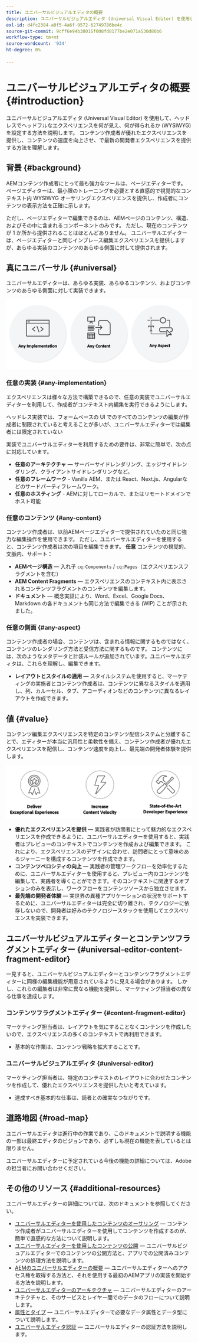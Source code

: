 ```yaml
---
title: ユニバーサルビジュアルエディタの概要
description: ユニバーサルビジュアルエディタ (Universal Visual Editor) を使用して、ヘッドレスでヘッドフルなエクスペリエンスを何が見え、何が得られるか (WYSIWYG) を設定する方法を説明します。 コンテンツ作成者が優れたエクスペリエンスを提供し、コンテンツの速度を向上させ、で最新の開発者エクスペリエンスを提供する方法を理解します。
exl-id: d4fc2384-a0f5-4a6f-9572-62749786be4c
source-git-commit: 9cff6e94b38016f008fd8177be2e071a530d80b6
workflow-type: tm+mt
source-wordcount: '934'
ht-degree: 0%

---
```


# ユニバーサルビジュアルエディタの概要 {#introduction}

ユニバーサルビジュアルエディタ (Universal Visual Editor) を使用して、ヘッドレスでヘッドフルなエクスペリエンスを何が見え、何が得られるか (WYSIWYG) を設定する方法を説明します。 コンテンツ作成者が優れたエクスペリエンスを提供し、コンテンツの速度を向上させ、で最新の開発者エクスペリエンスを提供する方法を理解します。

## 背景 {#background}

AEMコンテンツ作成者にとって最も強力なツールは、ページエディターです。 ページエディターは、最小限のトレーニングを必要とする直感的で視覚的なコンテキスト内 WYSIWYG オーサリングエクスペリエンスを提供し、作成者にコンテンツの表示方法を正確に示します。

ただし、ページエディターで編集できるのは、AEMページのコンテンツ、構造、およびその中に含まれるコンポーネントのみです。 ただし、現在のコンテンツが 1 か所から提供されることはほとんどありません。 ユニバーサルエディターは、ページエディターと同じインプレース編集エクスペリエンスを提供しますが、あらゆる実装のコンテンツのあらゆる側面に対して提供されます。

## 真にユニバーサル {#universal}

ユニバーサルエディターは、あらゆる実装、あらゆるコンテンツ、およびコンテンツのあらゆる側面に対して実装できます。

![普遍的なもの](assets/universal.png)

### 任意の実装 {#any-implementation}

エクスペリエンスは様々な方法で構築できるので、任意の実装でユニバーサルエディターを利用して、作成者がコンテキスト内編集を実行できるようにします。

ヘッドレス実装では、フォームベースの UI でのすべてのコンテンツの編集が作成者に制限されていると考えることが多いが、ユニバーサルエディターでは編集者には限定されていない

実装でユニバーサルエディターを利用するための要件は、非常に簡単で、次の点に対応しています。

* **任意のアーキテクチャ**  — サーバーサイドレンダリング、エッジサイドレンダリング、クライアントサイドレンダリングなど。
* **任意のフレームワーク** - Vanilla AEM、または React、Next.js、Angularなどのサードパーティフレームワーク。
* **任意のホスティング** - AEMに対してローカルで、またはリモートドメインでホスト可能

### 任意のコンテンツ {#any-content}

コンテンツ作成者は、以前AEMページエディターで提供されていたのと同じ強力な編集操作を使用できます。 ただし、ユニバーサルエディターを使用すると、コンテンツ作成者は次の項目を編集できます。 **任意** コンテンツの視覚的、文脈内、サポート：

* **AEMページ構造**  — 入れ子 `cq:Components` / `cq:Pages`（エクスペリエンスフラグメントを含む）
* **AEM Content Fragments**  — エクスペリエンスのコンテキスト内に表示されるコンテンツフラグメントのコンテンツを編集します。
* **ドキュメント**  — 概念実証により、Word、Excel、Google Docs、Markdown の各ドキュメントも同じ方法で編集できる (WIP) ことが示されました。

### 任意の側面 {#any-aspect}

コンテンツ作成者の場合、コンテンツは、含まれる情報に関するものではなく、コンテンツのレンダリング方法と受信方法に関するものです。 コンテンツには、次のようなメタデータと計装ルールが追加されています。ユニバーサルエディタは、これらを理解し、編集できます。

* **レイアウトとスタイルの適用**  — スタイルシステムを使用すると、マーケティングの実施者とコンテンツ作成者は、コンテンツに異なるスタイルを適用し、列、カルーセル、タブ、アコーディオンなどのコンテンツに異なるレイアウトを作成できます。

## 値 {#value}

コンテンツ編集エクスペリエンスを特定のコンテンツ配信システムと分離することで、エディターが本当に汎用性と柔軟性を備え、コンテンツ作成者が優れたエクスペリエンスを配信し、コンテンツ速度を向上し、最先端の開発者体験を提供します。

![ユニバーサルエディターの値](assets/value.png)

* **優れたエクスペリエンスを提供**  — 実践者が訪問者にとって魅力的なエクスペリエンスを作成できるように、ユニバーサルエディターを使用すると、実践者はプレビューのコンテキストでコンテンツを作成および編集できます。 これにより、エクスペリエンスのデザインに合わせ、訪問者にとって意味のあるジャーニーを構成するコンテンツを作成できます。
* **コンテンツベロシティの向上**  — 実践者の管理ワークフローを効率化するために、ユニバーサルエディターを使用すると、プレビュー内のコンテンツを編集して、実践者を導くことができます。そのコンテキストに関連するオプションのみを表示し、ワークフローをコンテンツソースから独立させます。
* **最先端の開発者体験**  — 実世界の異種アプリケーションの状況をサポートするために、ユニバーサルエディターは完全に切り離され、テクノロジーに依存しないので、開発者は好みのテクノロジースタックを使用してエクスペリエンスを実装できます。

## ユニバーサルビジュアルエディターとコンテンツフラグメントエディター {#universal-editor-content-fragment-editor}

一見すると、ユニバーサルビジュアルエディターとコンテンツフラグメントエディターに同様の編集機能が用意されているように見える場合があります。 しかし、これらの編集者は非常に異なる機能を提供し、マーケティング担当者の異なる仕事を達成します。

### コンテンツフラグメントエディター {#content-fragment-editor}

マーケティング担当者は、レイアウトを気にすることなくコンテンツを作成したいので、エクスペリエンスの多くのコンテキストで再利用できます。

* 基本的な作業は、コンテンツ戦略を拡大することです。

### ユニバーサルビジュアルエディタ {#universal-editor}

マーケティング担当者は、特定のコンテキストのレイアウトに合わせたコンテンツを作成して、優れたエクスペリエンスを提供したいと考えています。

* 達成すべき基本的な仕事は、読者との確実なつながりです。

## 道路地図 {#road-map}

ユニバーサルエディタは進行中の作業であり、このドキュメントで説明する機能の一部は最終エディタのビジョンであり、必ずしも現在の機能を表しているとは限りません。

ユニバーサルエディターに予定されている今後の機能の詳細については、Adobeの担当者にお問い合わせください。

## その他のリソース {#additional-resources}

ユニバーサルエディターの詳細については、次のドキュメントを参照してください。

* [ユニバーサルエディターを使用したコンテンツのオーサリング](authoring.md)  — コンテンツ作成者がユニバーサルエディターを使用してコンテンツを作成するのが、簡単で直感的な方法について説明します。
* [ユニバーサルエディターを使用したコンテンツの公開](publishing.md)  — ユニバーサルビジュアルエディターでのコンテンツの公開方法と、アプリでの公開済みコンテンツの処理方法を説明します。
* [AEMのユニバーサルエディターの概要](getting-started.md)  — ユニバーサルエディターへのアクセス権を取得する方法と、それを使用する最初のAEMアプリの実装を開始する方法を説明します。
* [ユニバーサルエディターのアーキテクチャ](architecture.md)  — ユニバーサルエディターのアーキテクチャと、そのサービスとレイヤー間でのデータのフローについて説明します。
* [属性とタイプ](attributes-types.md)  — ユニバーサルエディターで必要なデータ属性とデータ型について説明します。
* [ユニバーサルエディタ認証](authentication.md)  — ユニバーサルエディターの認証方法を説明します。
